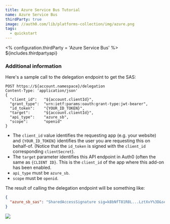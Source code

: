 ```yaml
---
title: Azure Service Bus Tutorial
name: Azure Service Bus
thirdParty: true
image: //auth0.com/lib/platforms-collection/img/azure.png
tags:
  - quickstart
---
```

<% configuration.thirdParty = 'Azure Service Bus' %>
${includes.thirdpartyapi}

### Additional information

Here's a sample call to the delegation endpoint to get the SAS:

```text
POST https://${account.namespace}/delegation
Content-Type: 'application/json'
{
  "client_id":   "${account.clientId}",
  "grant_type":  "urn:ietf:params:oauth:grant-type:jwt-bearer",
  "id_token":    "{YOUR_ID_TOKEN}",
  "target":      "${account.clientId}",
  "api_type":    "azure_sb",
  "scope":       "openid"
}
```

* The `client_id` value identifies the requesting app (e.g. your website) and `{YOUR_ID_TOKEN}` identifies the user you are requesting this on behalf-of. (Notice that the `id_token` is signed with the `client_id` corresponding `clientSecret`).
* The `target` parameter identifies this API endpoint in Auth0 (often the same as `{CLIENT ID}`. This is the `client_id` of the app where this add-on has been enabled.
* `api_type` must be `azure_sb`.
* `scope` must be `openid`.

The result of calling the delegation endpoint will be something like:

```json
{
  "azure_sb_sas": "SharedAccessSignature sig=k8bNfT81R8L...LztXvY%3D&se=14098336&skn=PolicyName&sr=http%3A%2F%2Fnamespace.servicebus.windows.net%2Fmy_queue"
}
```

![](https://docs.google.com/drawings/d/1aTHLCUPT4fCOXgX6fvUpxJdzd_rH_VzayBkLwLkwOBk/pub?w=784&amp;h=437)
